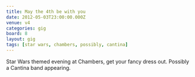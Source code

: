 ```yaml
---
title: May the 4th be with you
date: 2012-05-03T23:00:00.000Z
venue: v4
categories: gig
board: 8
layout: gig
tags: [star wars, chambers, possibly, cantina]
---
```

Star Wars themed evening at Chambers, get your fancy dress out. Possibly a Cantina band appearing.